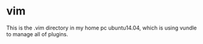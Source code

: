 # vim
This is the .vim directory in my home pc ubuntu14.04, which is using vundle to manage all of plugins.
